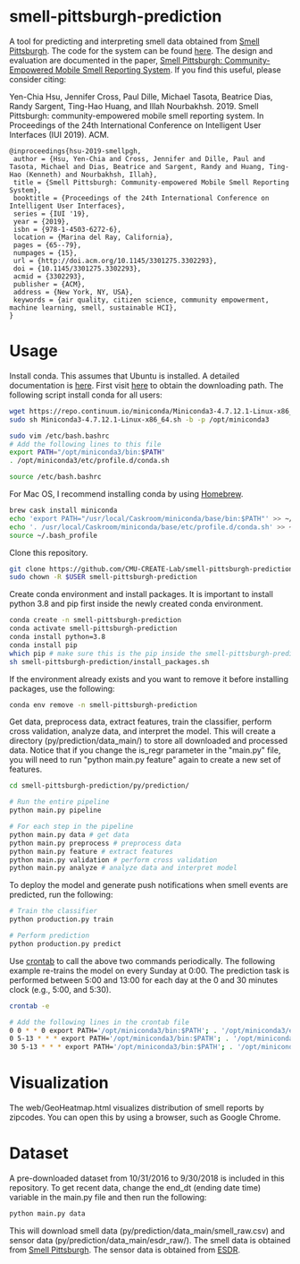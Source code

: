 # smell-pittsburgh-prediction
A tool for predicting and interpreting smell data obtained from [Smell Pittsburgh](https://smellpgh.org/). The code for the system can be found [here](https://github.com/CMU-CREATE-Lab/smell-pittsburgh-rails). The design and evaluation are documented in the paper, [Smell Pittsburgh: Community-Empowered Mobile Smell Reporting System](https://arxiv.org/pdf/1810.11143.pdf). If you find this useful, please consider citing:<br/>

Yen-Chia Hsu, Jennifer Cross, Paul Dille, Michael Tasota, Beatrice Dias, Randy Sargent, Ting-Hao Huang, and Illah Nourbakhsh. 2019. Smell Pittsburgh: community-empowered mobile smell reporting system. In Proceedings of the 24th International Conference on Intelligent User Interfaces (IUI 2019). ACM.

```
@inproceedings{hsu-2019-smellpgh,
 author = {Hsu, Yen-Chia and Cross, Jennifer and Dille, Paul and Tasota, Michael and Dias, Beatrice and Sargent, Randy and Huang, Ting-Hao (Kenneth) and Nourbakhsh, Illah},
 title = {Smell Pittsburgh: Community-empowered Mobile Smell Reporting System},
 booktitle = {Proceedings of the 24th International Conference on Intelligent User Interfaces},
 series = {IUI '19},
 year = {2019},
 isbn = {978-1-4503-6272-6},
 location = {Marina del Ray, California},
 pages = {65--79},
 numpages = {15},
 url = {http://doi.acm.org/10.1145/3301275.3302293},
 doi = {10.1145/3301275.3302293},
 acmid = {3302293},
 publisher = {ACM},
 address = {New York, NY, USA},
 keywords = {air quality, citizen science, community empowerment, machine learning, smell, sustainable HCI},
} 
```
# Usage
Install conda. This assumes that Ubuntu is installed. A detailed documentation is [here](https://conda.io/docs/user-guide/getting-started.html). First visit [here](https://conda.io/miniconda.html) to obtain the downloading path. The following script install conda for all users:
```sh
wget https://repo.continuum.io/miniconda/Miniconda3-4.7.12.1-Linux-x86_64.sh
sudo sh Miniconda3-4.7.12.1-Linux-x86_64.sh -b -p /opt/miniconda3

sudo vim /etc/bash.bashrc
# Add the following lines to this file
export PATH="/opt/miniconda3/bin:$PATH"
. /opt/miniconda3/etc/profile.d/conda.sh

source /etc/bash.bashrc
```
For Mac OS, I recommend installing conda by using [Homebrew](https://brew.sh/).
```sh
brew cask install miniconda
echo 'export PATH="/usr/local/Caskroom/miniconda/base/bin:$PATH"' >> ~/.bash_profile
echo '. /usr/local/Caskroom/miniconda/base/etc/profile.d/conda.sh' >> ~/.bash_profile
source ~/.bash_profile
```
Clone this repository.
```sh
git clone https://github.com/CMU-CREATE-Lab/smell-pittsburgh-prediction.git
sudo chown -R $USER smell-pittsburgh-prediction
```
Create conda environment and install packages. It is important to install python 3.8 and pip first inside the newly created conda environment.
```sh
conda create -n smell-pittsburgh-prediction
conda activate smell-pittsburgh-prediction
conda install python=3.8
conda install pip
which pip # make sure this is the pip inside the smell-pittsburgh-prediction environment
sh smell-pittsburgh-prediction/install_packages.sh
```
If the environment already exists and you want to remove it before installing packages, use the following:
```sh
conda env remove -n smell-pittsburgh-prediction
```
Get data, preprocess data, extract features, train the classifier, perform cross validation, analyze data, and interpret the model. This will create a directory (py/prediction/data_main/) to store all downloaded and processed data. Notice that if you change the is_regr parameter in the "main.py" file, you will need to run "python main.py feature" again to create a new set of features.
```sh
cd smell-pittsburgh-prediction/py/prediction/

# Run the entire pipeline
python main.py pipeline

# For each step in the pipeline
python main.py data # get data
python main.py preprocess # preprocess data
python main.py feature # extract features
python main.py validation # perform cross validation
python main.py analyze # analyze data and interpret model
```
To deploy the model and generate push notifications when smell events are predicted, run the following:
```sh
# Train the classifier
python production.py train

# Perform prediction
python production.py predict
```
Use [crontab]((https://help.ubuntu.com/community/CronHowto)) to call the above two commands periodically. The following example re-trains the model on every Sunday at 0:00. The prediction task is performed between 5:00 and 13:00 for each day at the 0 and 30 minutes clock (e.g., 5:00, and 5:30).
```sh
crontab -e

# Add the following lines in the crontab file
0 0 * * 0 export PATH='/opt/miniconda3/bin:$PATH'; . '/opt/miniconda3/etc/profile.d/conda.sh'; conda activate smell-pittsburgh-prediction; cd /home/yenchiah/smell-pittsburgh-prediction/py/prediction; run-one python production.py train
0 5-13 * * * export PATH='/opt/miniconda3/bin:$PATH'; . '/opt/miniconda3/etc/profile.d/conda.sh'; conda activate smell-pittsburgh-prediction; cd /home/yenchiah/smell-pittsburgh-prediction/py/prediction; run-one python production.py predict
30 5-13 * * * export PATH='/opt/miniconda3/bin:$PATH'; . '/opt/miniconda3/etc/profile.d/conda.sh'; conda activate smell-pittsburgh-prediction; cd /home/yenchiah/smell-pittsburgh-prediction/py/prediction; run-one python production.py predict
```

# Visualization
The web/GeoHeatmap.html visualizes distribution of smell reports by zipcodes. You can open this by using a browser, such as Google Chrome.

# Dataset
A pre-downloaded dataset from 10/31/2016 to 9/30/2018 is included in this repository. To get recent data, change the end_dt (ending date time) variable in the main.py file and then run the following:
```sh
python main.py data
```
This will download smell data (py/prediction/data_main/smell_raw.csv) and sensor data (py/prediction/data_main/esdr_raw/). The smell data is obtained from [Smell Pittsburgh](https://github.com/CMU-CREATE-Lab/smell-pittsburgh-rails/wiki/How-to-use-the-API). The sensor data is obtained from [ESDR](https://github.com/CMU-CREATE-Lab/esdr/blob/master/HOW_TO.md).
